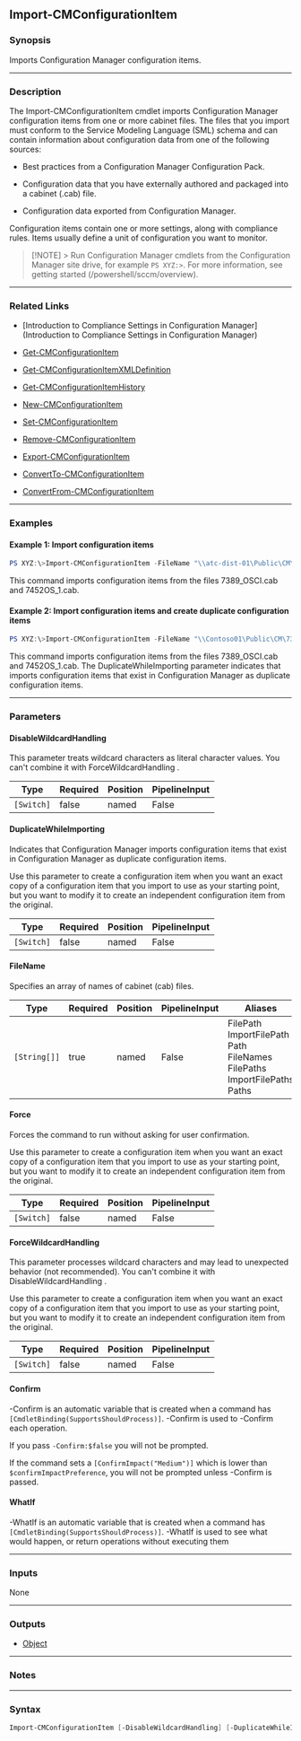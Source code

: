 Import-CMConfigurationItem
--------------------------




### Synopsis
Imports Configuration Manager configuration items.



---


### Description

The Import-CMConfigurationItem cmdlet imports Configuration Manager configuration items from one or more cabinet files. The files that you import must conform to the Service Modeling Language (SML) schema and can contain information about configuration data from one of the following sources:



- Best practices from a Configuration Manager Configuration Pack.



- Configuration data that you have externally authored and packaged into a cabinet (.cab) file.



- Configuration data exported from Configuration Manager.






Configuration items contain one or more settings, along with compliance rules. Items usually define a unit of configuration you want to monitor.


> [!NOTE] > Run Configuration Manager cmdlets from the Configuration Manager site drive, for example `PS XYZ:>`. For more information, see getting started (/powershell/sccm/overview).




---


### Related Links
* [Introduction to Compliance Settings in Configuration Manager](Introduction to Compliance Settings in Configuration Manager)



* [Get-CMConfigurationItem](Get-CMConfigurationItem)



* [Get-CMConfigurationItemXMLDefinition](Get-CMConfigurationItemXMLDefinition)



* [Get-CMConfigurationItemHistory](Get-CMConfigurationItemHistory)



* [New-CMConfigurationItem](New-CMConfigurationItem)



* [Set-CMConfigurationItem](Set-CMConfigurationItem)



* [Remove-CMConfigurationItem](Remove-CMConfigurationItem)



* [Export-CMConfigurationItem](Export-CMConfigurationItem)



* [ConvertTo-CMConfigurationItem](ConvertTo-CMConfigurationItem)



* [ConvertFrom-CMConfigurationItem](ConvertFrom-CMConfigurationItem)





---


### Examples
#### Example 1: Import configuration items
```PowerShell
PS XYZ:\>Import-CMConfigurationItem -FileName "\\atc-dist-01\Public\CM\AdminUITeam\CIData\7389_OSCI.cab","\\atc-dist-01\Public\CM\AdminUITeam\CIData\7452OS_1.cab"
```
This command imports configuration items from the files 7389_OSCI.cab and 7452OS_1.cab.
#### Example 2: Import configuration items and create duplicate configuration items
```PowerShell
PS XYZ:\>Import-CMConfigurationItem -FileName "\\Contoso01\Public\CM\7389_OSCI.cab","\\ Contoso01\Public\CM\7452OS_1.cab" -DuplicateWhileImporting
```
This command imports configuration items from the files 7389_OSCI.cab and 7452OS_1.cab. The DuplicateWhileImporting parameter indicates that imports configuration items that exist in Configuration Manager as duplicate configuration items.


---


### Parameters
#### **DisableWildcardHandling**

This parameter treats wildcard characters as literal character values. You can't combine it with ForceWildcardHandling .






|Type      |Required|Position|PipelineInput|
|----------|--------|--------|-------------|
|`[Switch]`|false   |named   |False        |



#### **DuplicateWhileImporting**

Indicates that Configuration Manager imports configuration items that exist in Configuration Manager as duplicate configuration items.


Use this parameter to create a configuration item when you want an exact copy of a configuration item that you import to use as your starting point, but you want to modify it to create an independent configuration item from the original.






|Type      |Required|Position|PipelineInput|
|----------|--------|--------|-------------|
|`[Switch]`|false   |named   |False        |



#### **FileName**

Specifies an array of names of cabinet (cab) files.






|Type        |Required|Position|PipelineInput|Aliases                                                                                       |
|------------|--------|--------|-------------|----------------------------------------------------------------------------------------------|
|`[String[]]`|true    |named   |False        |FilePath<br/>ImportFilePath<br/>Path<br/>FileNames<br/>FilePaths<br/>ImportFilePaths<br/>Paths|



#### **Force**

Forces the command to run without asking for user confirmation.


Use this parameter to create a configuration item when you want an exact copy of a configuration item that you import to use as your starting point, but you want to modify it to create an independent configuration item from the original.






|Type      |Required|Position|PipelineInput|
|----------|--------|--------|-------------|
|`[Switch]`|false   |named   |False        |



#### **ForceWildcardHandling**

This parameter processes wildcard characters and may lead to unexpected behavior (not recommended). You can't combine it with DisableWildcardHandling .


Use this parameter to create a configuration item when you want an exact copy of a configuration item that you import to use as your starting point, but you want to modify it to create an independent configuration item from the original.






|Type      |Required|Position|PipelineInput|
|----------|--------|--------|-------------|
|`[Switch]`|false   |named   |False        |



#### **Confirm**
-Confirm is an automatic variable that is created when a command has ```[CmdletBinding(SupportsShouldProcess)]```.
-Confirm is used to -Confirm each operation.

If you pass ```-Confirm:$false``` you will not be prompted.


If the command sets a ```[ConfirmImpact("Medium")]``` which is lower than ```$confirmImpactPreference```, you will not be prompted unless -Confirm is passed.

#### **WhatIf**
-WhatIf is an automatic variable that is created when a command has ```[CmdletBinding(SupportsShouldProcess)]```.
-WhatIf is used to see what would happen, or return operations without executing them


---


### Inputs
None





---


### Outputs
* [Object](https://learn.microsoft.com/en-us/dotnet/api/System.Object)






---


### Notes




---


### Syntax
```PowerShell
Import-CMConfigurationItem [-DisableWildcardHandling] [-DuplicateWhileImporting] -FileName <String[]> [-Force] [-ForceWildcardHandling] [-Confirm] [-WhatIf] [<CommonParameters>]
```
